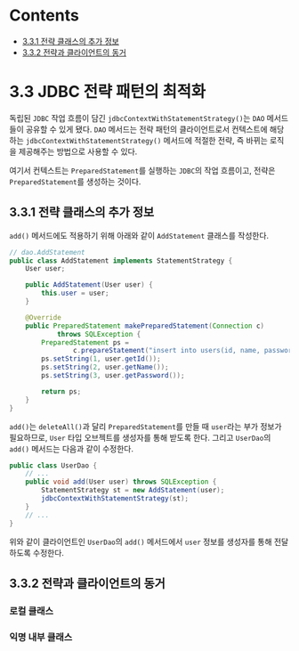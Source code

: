# Contents

- [3.3.1 전략 클래스의 추가 정보](#331-전략-클래스의-추가-정보)
- [3.3.2 전략과 클라이언트의 동거](#332-전략과-클라이언트의-동거)

# 3.3 JDBC 전략 패턴의 최적화

독립된 `JDBC` 작업 흐름이 담긴 `jdbcContextWithStatementStrategy()`는 `DAO` 메서드들이 공유할 수 있게 됐다. `DAO` 메서드는 전략 패턴의 클라이언트로서 컨텍스트에 해당하는 `jdbcContextWithStatementStrategy()` 메서드에 적절한 전략, 즉 바뀌는 로직을 제공해주는 방법으로 사용할 수 있다.

여기서 컨텍스트는 `PreparedStatement`를 실행하는 `JDBC`의 작업 흐름이고, 전략은 `PreparedStatement`를 생성하는 것이다.

## 3.3.1 전략 클래스의 추가 정보

`add()` 메서드에도 적용하기 위해 아래와 같이 `AddStatement` 클래스를 작성한다.

```java
// dao.AddStatement
public class AddStatement implements StatementStrategy {
    User user;

    public AddStatement(User user) {
        this.user = user;
    }

    @Override
    public PreparedStatement makePreparedStatement(Connection c)
            throws SQLException {
        PreparedStatement ps =
                c.prepareStatement("insert into users(id, name, password) values(?, ?, ?)");
        ps.setString(1, user.getId());
        ps.setString(2, user.getName());
        ps.setString(3, user.getPassword());

        return ps;
    }
}
```

`add()`는 `deleteAll()`과 달리 `PreparedStatement`를 만들 때 `user`라는 부가 정보가 필요하므로, `User` 타입 오브젝트를 생성자를 통해 받도록 한다. 그리고 `UserDao`의 `add()` 메서드는 다음과 같이 수정한다.

```java
public class UserDao {
    // ...
    public void add(User user) throws SQLException {
        StatementStrategy st = new AddStatement(user);
        jdbcContextWithStatementStrategy(st);
    }
    // ...
}
```

위와 같이 클라이언트인 `UserDao`의 `add()` 메서드에서 `user` 정보를 생성자를 통해 전달하도록 수정한다.

## 3.3.2 전략과 클라이언트의 동거

### 로컬 클래스

### 익명 내부 클래스
